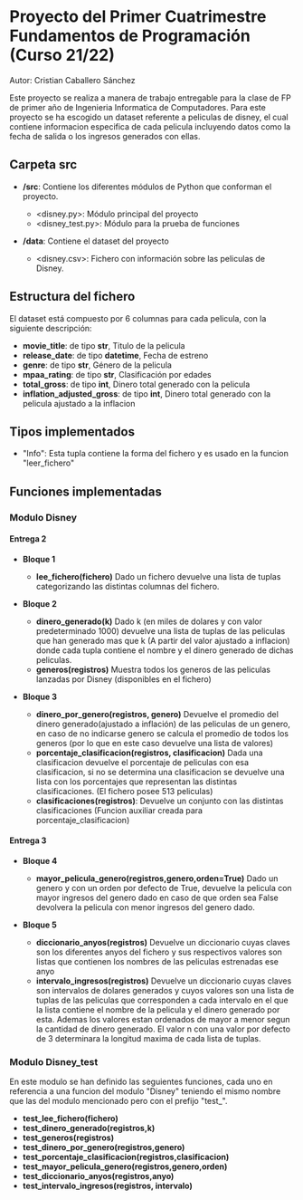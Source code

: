 # Proyecto del Primer Cuatrimestre Fundamentos de Programación (Curso  21/22)

Autor: Cristian Caballero Sánchez

Este proyecto se realiza a manera de trabajo entregable para la clase de FP de primer año de Ingenieria Informatica de Computadores.
Para este proyecto se ha escogido un dataset referente a peliculas de disney, el cual contiene informacion especifica de cada pelicula
incluyendo datos como la fecha de salida o los ingresos generados con ellas.

## Carpeta src

* **/src**: Contiene los diferentes módulos de Python que conforman el proyecto.
  * <disney.py>: Módulo principal del proyecto
  * <disney_test.py>: Módulo para la prueba de funciones

* **/data**: Contiene el dataset del proyecto
  * <disney.csv>: Fichero con información sobre las peliculas de Disney.
    
## Estructura del fichero

El dataset está compuesto por 6 columnas para cada pelicula, con la siguiente descripción:

* **movie_title**: de tipo **str**, Titulo de la pelicula
* **release_date**: de tipo **datetime**, Fecha de estreno
* **genre**: de tipo **str**, Género de la pelicula
* **mpaa_rating**: de tipo **str**, Clasificación por edades
* **total_gross**: de tipo **int**, Dinero total generado con la pelicula
* **inflation_adjusted_gross**: de tipo **int**, Dinero total generado con la pelicula ajustado a la inflacion

## Tipos implementados

* "Info": Esta tupla contiene la forma del fichero y es usado en la funcion "leer_fichero"

## Funciones implementadas

### Modulo Disney

#### Entrega 2

* **Bloque 1**
  * **lee_fichero(fichero)** Dado un fichero devuelve una lista de tuplas categorizando las distintas columnas del fichero.

* **Bloque 2**
  * **dinero_generado(k)** Dado k (en miles de dolares y con valor predeterminado 1000) devuelve una lista de tuplas de las peliculas que han generado mas que k (A partir del valor ajustado a inflacion) donde cada tupla contiene el nombre y el dinero generado de dichas peliculas.
  * **generos(registros)** Muestra todos los generos de las peliculas lanzadas por Disney (disponibles en el fichero)

* **Bloque 3**
  * **dinero_por_genero(registros, genero)** Devuelve el promedio del dinero generado(ajustado a inflación) de las peliculas de un genero, en caso de no indicarse genero se calcula el promedio de todos los generos (por lo que en este caso devuelve una lista de valores)
  * **porcentaje_clasificacion(registros, clasificacion)** Dada una clasificacion devuelve el porcentaje de peliculas con esa clasificacion, si no se determina una clasificacion se devuelve una lista con los porcentajes que representan las distintas clasificaciones. (El fichero posee 513 peliculas)
  * **clasificaciones(registros)**: Devuelve un conjunto con las distintas clasificaciones (Funcion auxiliar creada para porcentaje_clasificacion)

#### Entrega 3

* **Bloque 4**
  * **mayor_pelicula_genero(registros,genero,orden=True)** Dado un genero y con un orden por defecto de True, devuelve la pelicula con mayor ingresos del genero dado en caso de que orden sea False devolvera la pelicula con menor ingresos del genero dado.

* **Bloque 5**
  * **diccionario_anyos(registros)** Devuelve un diccionario cuyas claves son los diferentes anyos del fichero y sus respectivos valores son listas que contienen los nombres de las peliculas estrenadas ese anyo
  * **intervalo_ingresos(registros)** Devuelve un diccionario cuyas claves son intervalos de dolares generados y cuyos valores son una lista de tuplas de las peliculas que corresponden a cada intervalo en el que la lista contiene el nombre de la pelicula y el dinero generado por esta. Ademas los valores estan ordenados de mayor a menor segun la cantidad de dinero generado. El valor n con una valor por defecto de 3 determinara la longitud maxima de cada lista de tuplas.

### Modulo Disney_test
En este modulo se han definido las seguientes funciones, cada uno en referencia a una funcion del modulo "Disney" teniendo el mismo nombre
que las del modulo mencionado pero con el prefijo "test_".
* **test_lee_fichero(fichero)**
* **test_dinero_generado(registros,k)**
* **test_generos(registros)**
* **test_dinero_por_genero(registros,genero)**
* **test_porcentaje_clasificacion(registros,clasificacion)**
* **test_mayor_pelicula_genero(registros,genero,orden)**
* **test_diccionario_anyos(registros,anyo)**
* **test_intervalo_ingresos(registros, intervalo)**